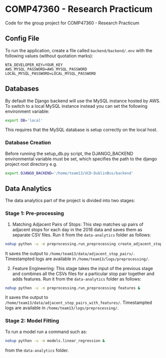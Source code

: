 # COMP47360 - Research Practicum
Code for the group project for COMP47360 - Research Practicum

## Config File
To run the application, create a file called `backend/backend/.env` with the following values (without quotation marks):
```
NTA_DEVELOPER_KEY=YOUR_KEY
AWS_MYSQL_PASSWORD=AWS_MYSQL_PASSWORD
LOCAL_MYSQL_PASSWORD=LOCAL_MYSQL_PASSWORD
```

## Databases
By default the Django backend will use the MySQL instance hosted by AWS. To switch to a local MySQL instance instead you can set the following environment variable:
```bash
export DB='local'
```
This requires that the MySQL database is setup correctly on the local host.

### Database Creation
Before running the setup_db.py script, the DJANGO_BACKEND environmental variable must be set, which specifies the path to the django project root directory e.g.
```bash
export DJANGO_BACKEND='/home/team13/UCD-DublinBus/backend'
```

## Data Analytics
The data analytics part of the project is divided into two stages:

### Stage 1: Pre-processing
1. Matching Adjacent Pairs of Stops: This step matches up pairs of adjacent stops
for each day in the 2018 data and saves them as separate CSV files. Run it from the ``data-analytics``
folder as follows:

```bash
nohup python -u -m preprocessing.run_preprocessing create_adjacent_stop_pairs &
```

It saves the output to ``/home/team13/data/adjacent_stop_pairs/``. Timestampted logs are available in
``/home/team13/logs/preprocessing/``.

2. Feature Engineering: This stage takes the input of the previous stage and combines all the
CSVs files for a particular stop pair together and adds features. Run it from the ``data-analytics`` folder
as follows:

```bash
nohup python -u -m preprocessing.run_preprocessing features &
```

It saves the output to ``/home/team13/data/adjacent_stop_pairs_with_features/``. Timestampted logs are available in
``/home/team13/logs/preprocessing/``.

### Stage 2: Model Fitting
To run a model run a command such as:
```bash
nohup python -u -m models.linear_regression &
```

from the ``data-analytics`` folder.
